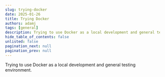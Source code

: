 ```yaml
---
slug: trying-docker
date: 2025-01-26
title: Trying Docker
authors: adamj
tags: [general]
description: Trying to use Docker as a local development and general testing environment.
hide_table_of_contents: false
unlisted: false
pagination_next: null
pagination_prev: null
---
```


Trying to use Docker as a local development and general testing environment.

<!-- truncate -->
